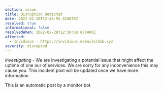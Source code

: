 ```yaml
---
section: issue
title: Disruption Detected
date: 2022-02-28T12:48:59.826670Z
resolved: true
informational: false
resolvedWhen: 2022-02-28T12:50:09.873400Z
affected:
  - Invidious - https://invidious.esmailelbob.xyz
severity: disrupted
---
```

*Investigating* - We are investigating a potential issue that might affect the uptime of one our of services. We are sorry for any inconvenience this may cause you. This incident post will be updated once we have more information.

This is an automatic post by a monitor bot.
        